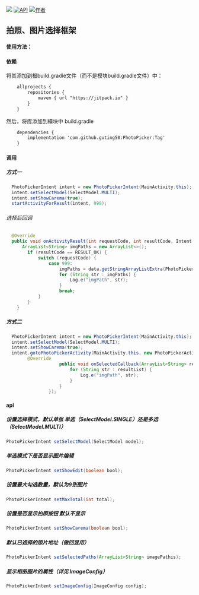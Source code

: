 [![](https://jitpack.io/v/guting50/PhotoPicker.svg)](https://jitpack.io/#guting50/PhotoPicker)
[![API](https://img.shields.io/badge/API-15%2B-brightgreen.svg?style=flat)](https://android-arsenal.com/api?level=15) 
[![作者](https://img.shields.io/badge/%E4%BD%9C%E8%80%85-guting50-brightgreen.svg)](https://github.com/guting50)

## 拍照、图片选择框架
#### 使用方法：
#### 依赖
将其添加到根build.gradle文件（而不是模块build.gradle文件）中：

```Xml
    allprojects {
        repositories {
            maven { url "https://jitpack.io" }
        }
    }
```
然后，将库添加到模块中 build.gradle
```Xml
    dependencies {
        implementation 'com.github.guting50:PhotoPicker:Tag'
    }
```
#### 调用
##### 方式一
```Java
  PhotoPickerIntent intent = new PhotoPickerIntent(MainActivity.this);
  intent.setSelectModel(SelectModel.MULTI);
  intent.setShowCarema(true);
  startActivityForResult(intent, 999);
```
###### 选择后回调
```Java
  @Override
  public void onActivityResult(int requestCode, int resultCode, Intent data) {
      ArrayList<String> imgPaths = new ArrayList<>();
        if (resultCode == RESULT_OK) {
            switch (requestCode) {
                case 999:
                    imgPaths = data.getStringArrayListExtra(PhotoPickerActivity.EXTRA_RESULT);
                    for (String str : imgPaths) {
                        Log.e("imgPath", str);
                    }
                    break;
            }
        }
    }
```
##### 方式二
```Java
  PhotoPickerIntent intent = new PhotoPickerIntent(MainActivity.this);
  intent.setSelectModel(SelectModel.MULTI);
  intent.setShowCarema(true);
  intent.gotoPhotoPickerActivity(MainActivity.this, new PhotoPickerActivity.OnSelectedCallbackListener() {
        @Override
                    public void onSelectedCallback(ArrayList<String> resultList) {
                        for (String str : resultList) {
                            Log.e("imgPath", str);
                        }
                    }
                });
```

#### api
##### 设置选择模式，默认单张 单选（SelectModel.SINGLE）还是多选（SelectModel.MULTI）
```Java
PhotoPickerIntent setSelectModel(SelectModel model);
```
##### 单选模式下是否显示图片编辑
```Java
PhotoPickerIntent setShowEdit(boolean bool);
```
##### 设置最大勾选数量，默认为9张图片
```Java
PhotoPickerIntent setMaxTotal(int total);
```
##### 设置是否显示拍照按钮 默认不显示
```Java
PhotoPickerIntent setShowCarema(boolean bool);
```
##### 默认已选择的照片地址（做回显用）
```Java
PhotoPickerIntent setSelectedPaths(ArrayList<String> imagePathis);
```
##### 显示相册图片的属性（详见 ImageConfig）
```Java
PhotoPickerIntent setImageConfig(ImageConfig config);
```
